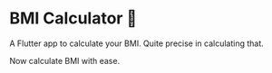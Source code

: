 # BMI Calculator 💪
A Flutter app to calculate your BMI.
Quite precise in calculating that.


Now calculate BMI with ease.
